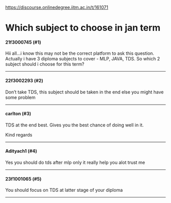 https://discourse.onlinedegree.iitm.ac.in/t/161071

<html><head><meta charset='utf-8'><title>Which subject to choose in jan term</title></head><body>
<h1>Which subject to choose in jan term</h1>
<h4>21f3000745 (#1)</h4>
<p>Hii all…i know this may not be the correct platform to ask this question.<br/>
Actually i have 3 diploma subjects to cover - MLP, JAVA, TDS. So which 2 subject should i choose for this term?</p><hr>

<h4>22f3002293 (#2)</h4>
<p>Don’t take TDS, this subject should be taken in the end else you might have some problem</p><hr>

<h4>carlton (#3)</h4>
<p>TDS at the end best. Gives you the best chance of doing well in it.</p>
<p>Kind regards</p><hr>

<h4>Adityach1 (#4)</h4>
<p>Yes you should do tds after mlp only it really help you alot trust me</p><hr>

<h4>23f1001065 (#5)</h4>
<p>You should focus on TDS at latter stage of your diploma</p><hr>

</body></html>
